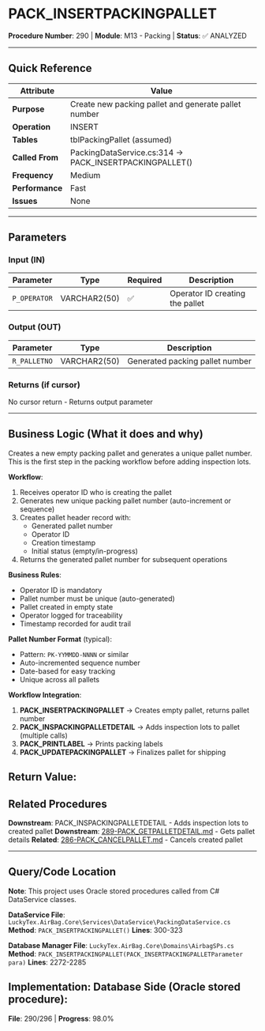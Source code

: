 # PACK_INSERTPACKINGPALLET

**Procedure Number**: 290 | **Module**: M13 - Packing | **Status**: ✅ ANALYZED

---

## Quick Reference

| Attribute | Value |
|-----------|-------|
| **Purpose** | Create new packing pallet and generate pallet number |
| **Operation** | INSERT |
| **Tables** | tblPackingPallet (assumed) |
| **Called From** | PackingDataService.cs:314 → PACK_INSERTPACKINGPALLET() |
| **Frequency** | Medium |
| **Performance** | Fast |
| **Issues** | None |

---

## Parameters

### Input (IN)

| Parameter | Type | Required | Description |
|-----------|------|----------|-------------|
| `P_OPERATOR` | VARCHAR2(50) | ✅ | Operator ID creating the pallet |

### Output (OUT)

| Parameter | Type | Description |
|-----------|------|-------------|
| `R_PALLETNO` | VARCHAR2(50) | Generated packing pallet number |

### Returns (if cursor)

No cursor return - Returns output parameter

---

## Business Logic (What it does and why)

Creates a new empty packing pallet and generates a unique pallet number. This is the first step in the packing workflow before adding inspection lots.

**Workflow**:
1. Receives operator ID who is creating the pallet
2. Generates new unique packing pallet number (auto-increment or sequence)
3. Creates pallet header record with:
   - Generated pallet number
   - Operator ID
   - Creation timestamp
   - Initial status (empty/in-progress)
4. Returns the generated pallet number for subsequent operations

**Business Rules**:
- Operator ID is mandatory
- Pallet number must be unique (auto-generated)
- Pallet created in empty state
- Operator logged for traceability
- Timestamp recorded for audit trail

**Pallet Number Format** (typical):
- Pattern: `PK-YYMMDD-NNNN` or similar
- Auto-incremented sequence number
- Date-based for easy tracking
- Unique across all pallets

**Workflow Integration**:
1. **PACK_INSERTPACKINGPALLET** → Creates empty pallet, returns pallet number
2. **PACK_INSPACKINGPALLETDETAIL** → Adds inspection lots to pallet (multiple calls)
3. **PACK_PRINTLABEL** → Prints packing labels
4. **PACK_UPDATEPACKINGPALLET** → Finalizes pallet for shipping

**Return Value**:
---

## Related Procedures

**Downstream**: PACK_INSPACKINGPALLETDETAIL - Adds inspection lots to created pallet
**Downstream**: [289-PACK_GETPALLETDETAIL.md](./289-PACK_GETPALLETDETAIL.md) - Gets pallet details
**Related**: [286-PACK_CANCELPALLET.md](./286-PACK_CANCELPALLET.md) - Cancels created pallet

---

## Query/Code Location

**Note**: This project uses Oracle stored procedures called from C# DataService classes.

**DataService File**: `LuckyTex.AirBag.Core\Services\DataService\PackingDataService.cs`
**Method**: `PACK_INSERTPACKINGPALLET()`
**Lines**: 300-323

**Database Manager File**: `LuckyTex.AirBag.Core\Domains\AirbagSPs.cs`
**Method**: `PACK_INSERTPACKINGPALLET(PACK_INSERTPACKINGPALLETParameter para)`
**Lines**: 2272-2285

**Implementation**:
**Database Side** (Oracle stored procedure):
---

**File**: 290/296 | **Progress**: 98.0%
